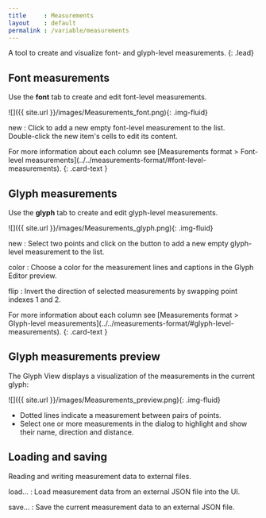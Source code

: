```yaml
---
title     : Measurements
layout    : default
permalink : /variable/measurements
---
```


A tool to create and visualize font- and glyph-level measurements.
{: .lead}


Font measurements
-----------------

Use the **font** tab to create and edit font-level measurements.

![]({{ site.url }}/images/Measurements_font.png){: .img-fluid}

new
: Click to add a new empty font-level measurement to the list.  
  Double-click the new item's cells to edit its content.

<div class="alert alert-primary" role="alert" markdown='1'>
For more information about each column see [Measurements format > Font-level measurements](../../measurements-format/#font-level-measurements).
{: .card-text }
</div>


Glyph measurements
------------------

Use the **glyph** tab to create and edit glyph-level measurements.

![]({{ site.url }}/images/Measurements_glyph.png){: .img-fluid}

new
: Select two points and click on the button to add a new empty glyph-level measurement to the list.

color
: Choose a color for the measurement lines and captions in the Glyph Editor preview.

flip
: Invert the direction of selected measurements by swapping point indexes 1 and 2.

<div class="alert alert-primary" role="alert" markdown='1'>
For more information about each column see [Measurements format > Glyph-level measurements](../../measurements-format/#glyph-level-measurements).
{: .card-text }
</div>


Glyph measurements preview
--------------------------

The Glyph View displays a visualization of the measurements in the current glyph:

![]({{ site.url }}/images/Measurements_preview.png){: .img-fluid}

- Dotted lines indicate a measurement between pairs of points.
- Select one or more measurements in the dialog to highlight and show their name, direction and distance.


Loading and saving
------------------

Reading and writing measurement data to external files.

load…
: Load measurement data from an external JSON file into the UI.

save…
: Save the current measurement data to an external JSON file.

